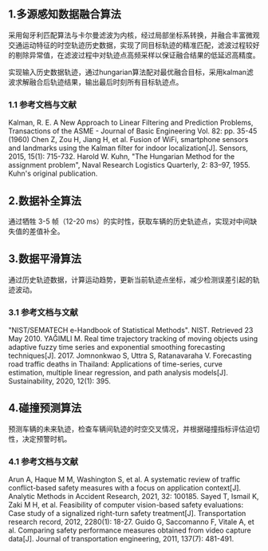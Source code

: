 ## 1.多源感知数据融合算法


采用匈牙利匹配算法与卡尔曼滤波为内核，经过局部坐标系转换，并融合丰富微观交通运动特征的时空轨迹历史数据，实现了同目标轨迹的精准匹配，滤波过程较好的剔除异常值，在滤波过程中对轨迹点高频采样以保证融合结果的低延迟高精度。

实现输入历史数据轨迹，通过hungarian算法配对最优融合目标，采用kalman滤波求解融合后轨迹结果，输出最后时刻所有目标轨迹点。

### 1.1 参考文档与文献

Kalman, R. E. A New Approach to Linear Filtering and Prediction Problems, Transactions of the ASME - Journal of Basic Engineering Vol. 82: pp. 35-45 (1960)
Chen Z, Zou H, Jiang H, et al. Fusion of WiFi, smartphone sensors and landmarks using the Kalman filter for indoor localization[J]. Sensors, 2015, 15(1): 715-732.
Harold W. Kuhn, "The Hungarian Method for the assignment problem", Naval Research Logistics Quarterly, 2: 83–97, 1955. Kuhn's original publication.



## 2.数据补全算法

通过牺牲 3-5 帧（12-20 ms）的实时性，获取车辆的历史轨迹点，实现对中间缺失值的差值补全。



## 3.数据平滑算法

通过历史轨迹数据，计算运动趋势，更新当前轨迹点坐标，减少检测误差引起的轨迹波动。

### 3.1 参考文档与文献

"NIST/SEMATECH e-Handbook of Statistical Methods". NIST. Retrieved 23 May 2010.
YAĞIMLI M. Real time trajectory tracking of moving objects using adaptive fuzzy time series and exponential smoothing forecasting techniques[J]. 2017.
Jomnonkwao S, Uttra S, Ratanavaraha V. Forecasting road traffic deaths in Thailand: Applications of time-series, curve estimation, multiple linear regression, and path analysis models[J]. Sustainability, 2020, 12(1): 395.



## 4.碰撞预测算法

预测车辆的未来轨迹，检查车辆间轨迹的时空交叉情况，并根据碰撞指标评估迫切性，决定预警时机。

### 4.1 参考文档与文献

Arun A, Haque M M, Washington S, et al. A systematic review of traffic conflict-based safety measures with a focus on application context[J]. Analytic Methods in Accident Research, 2021, 32: 100185.
Sayed T, Ismail K, Zaki M H, et al. Feasibility of computer vision-based safety evaluations: Case study of a signalized right-turn safety treatment[J]. Transportation research record, 2012, 2280(1): 18-27.
Guido G, Saccomanno F, Vitale A, et al. Comparing safety performance measures obtained from video capture data[J]. Journal of transportation engineering, 2011, 137(7): 481-491.